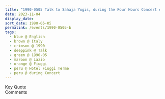 ```yaml
---
title: "1990-0505 Talk to Sahaja Yogis, during the Four Hours Concert of Nishat Khān, the day before Sahasrāra Pūjā, Fiuggi (87 kms E-SE of Rome), Lazio, Italy"
date: 2023-11-04
display_date: 
sort_date: 1990-05-05
permalink: /events/1990-0505-b
tags:
  - blue @ English
  - brown @ Italy
  - crimson @ 1990
  - deeppink @ Talk
  - green @ 1990-05
  - maroon @ Lazio
  - orange @ Fiuggi
  - peru @ Hotel Fiuggi Terme
  - peru @ during Concert
---
```


<wave-list>
  <list-title color="green" width="75">Key Quote</list-title>
  <list-item color="BlanchedAlmond"  width="200"></list-item>
  <list-item color="Lavender"></list-item>
  <list-item color="BlanchedAlmond"></list-item>
</wave-list>

<br>

<wave-list>
  <list-title color="green" width="75">Comments</list-title>
  <list-item color="BlanchedAlmond"  width="200"></list-item>
  <list-item color="Lavender"></list-item>
  <list-item color="BlanchedAlmond"></list-item>
</wave-list>